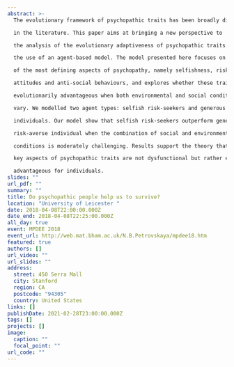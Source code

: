 ```yaml
---
abstract: >-
  The evolutionary framework of psychopathic traits has been broadly discussed

  in the literature. This paper aims at bringing a new perspective to

  the analysis of the evolutionary adaptiveness of psychopathic traits through

  the use of an agent-based model. The model presented here focuses on some

  of the most defining aspects of psychopathy, namely selfishness, risk-seeking

  attitudes and anti-social behaviours, and explores whether these traits are

  evolutionarily advantageous when both environmental and social conditions

  vary. We modelled two agent types: selfish risk-seekers and generous riskaverse

  individuals. Our model show that selfish risk-seekers outperform generous

  risk-averse individual when the combination of social and environmental

  conditions is moderately challenging. Results support the theory that

  key aspects of psychopathic traits are not dysfunctional but rather evolutionarily

  advantageous for individuals.
slides: ""
url_pdf: ""
summary: ""
title: Do psychopathic people help us to survive?
location: "University of Leicester "
date: 2018-04-08T22:00:00.000Z
date_end: 2018-04-08T22:25:00.000Z
all_day: true
event: MPDEE 2018
event_url: http://web.mat.bham.ac.uk/N.B.Petrovskaya/mpdee18.htm
featured: true
authors: []
url_video: ""
url_slides: ""
address:
  street: 450 Serra Mall
  city: Stanford
  region: CA
  postcode: "94305"
  country: United States
links: []
publishDate: 2021-02-28T23:00:00.000Z
tags: []
projects: []
image:
  caption: ""
  focal_point: ""
url_code: ""
---
```

